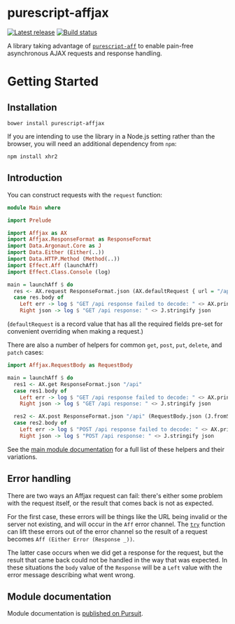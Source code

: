 # purescript-affjax

[![Latest release](http://img.shields.io/github/release/slamdata/purescript-affjax.svg)](https://github.com/slamdata/purescript-affjax/releases)
[![Build status](https://travis-ci.org/slamdata/purescript-affjax.svg?branch=master)](https://travis-ci.org/slamdata/purescript-affjax)

A library taking advantage of [`purescript-aff`](https://github.com/slamdata/purescript-aff) to enable pain-free asynchronous AJAX requests and response handling.

# Getting Started

## Installation

```
bower install purescript-affjax
```

If you are intending to use the library in a Node.js setting rather than the browser, you will need an additional dependency from `npm`:

```
npm install xhr2
```

## Introduction

You can construct requests with the `request` function:

```purescript
module Main where

import Prelude

import Affjax as AX
import Affjax.ResponseFormat as ResponseFormat
import Data.Argonaut.Core as J
import Data.Either (Either(..))
import Data.HTTP.Method (Method(..))
import Effect.Aff (launchAff)
import Effect.Class.Console (log)

main = launchAff $ do
  res <- AX.request ResponseFormat.json (AX.defaultRequest { url = "/api", method = Left GET })
  case res.body of
    Left err -> log $ "GET /api response failed to decode: " <> AX.printResponseFormatError err
    Right json -> log $ "GET /api response: " <> J.stringify json
```

(`defaultRequest` is a record value that has all the required fields pre-set for convenient overriding when making a request.)

There are also a number of helpers for common `get`, `post`, `put`, `delete`, and `patch` cases:

```purescript
import Affjax.RequestBody as RequestBody

main = launchAff $ do
  res1 <- AX.get ResponseFormat.json "/api"
  case res1.body of
    Left err -> log $ "GET /api response failed to decode: " <> AX.printResponseFormatError err
    Right json -> log $ "GET /api response: " <> J.stringify json

  res2 <- AX.post ResponseFormat.json "/api" (RequestBody.json (J.fromString "test"))
  case res2.body of
    Left err -> log $ "POST /api response failed to decode: " <> AX.printResponseFormatError err
    Right json -> log $ "POST /api response: " <> J.stringify json
```

See the [main module documentation](https://pursuit.purescript.org/packages/purescript-affjax/docs/Affjax) for a full list of these helpers and their variations.

## Error handling

There are two ways an Affjax request can fail: there's either some problem with the request itself, or the result that comes back is not as expected.

For the first case, these errors will be things like the URL being invalid or the server not existing, and will occur in the `Aff` error channel. The [`try`](https://pursuit.purescript.org/packages/purescript-aff/docs/Effect.Aff#v:try) function can lift these errors out of the error channel so the result of a request becomes `Aff (Either Error (Response _))`.

The latter case occurs when we did get a response for the request, but the result that came back could not be handled in the way that was expected. In these situations the `body` value of the `Response` will be a `Left` value with the error message describing what went wrong.

## Module documentation

Module documentation is [published on Pursuit](http://pursuit.purescript.org/packages/purescript-affjax).

